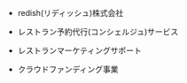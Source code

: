 <style>
.margin-list20 li {
  margin-top: 20px;
  font-size: 45pt;
}

.cl-dg {
  color: darkgray;
}

.slide {
  margin-top: 20px;
}

.reveal li code {
  font-size: 0.8em;
  margin: 0px 10px 0px 10px;
  padding: 5px 20px;
  background-color: #424242;
  color: #e2e2e2;
  border: 3px solid #8a8a8a;
  border-radius: 8px;
}

.reveal pre code {
  display: inline;
  margin: 0 2px;
  padding: 1px 3px;
  font-size: 2em;
  line-height: 1.3em;
}

.reveal pre.vim {
  background-color: #424242;
  border: 3px solid #8a8a8a;
  border-radius: 8px;
  padding: 20px 20px;
}

</style>


* redish(リディッシュ)株式会社

* レストラン予約代行(コンシェルジュ)サービス
* レストランマーケティングサポート
* クラウドファンディング事業

